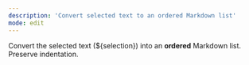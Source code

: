 ```yaml
---
description: 'Convert selected text to an ordered Markdown list'
mode: edit
---
```


Convert the selected text (${selection}) into an **ordered** Markdown list. Preserve indentation.